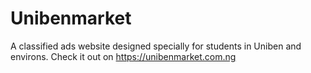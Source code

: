 # Unibenmarket
A classified ads website designed specially for students in Uniben and environs.
Check it out on https://unibenmarket.com.ng
